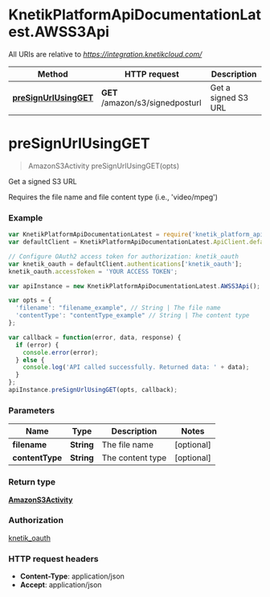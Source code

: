 # KnetikPlatformApiDocumentationLatest.AWSS3Api

All URIs are relative to *https://integration.knetikcloud.com/*

Method | HTTP request | Description
------------- | ------------- | -------------
[**preSignUrlUsingGET**](AWSS3Api.md#preSignUrlUsingGET) | **GET** /amazon/s3/signedposturl | Get a signed S3 URL


<a name="preSignUrlUsingGET"></a>
# **preSignUrlUsingGET**
> AmazonS3Activity preSignUrlUsingGET(opts)

Get a signed S3 URL

Requires the file name and file content type (i.e., &#39;video/mpeg&#39;)

### Example
```javascript
var KnetikPlatformApiDocumentationLatest = require('knetik_platform_api_documentation_latest');
var defaultClient = KnetikPlatformApiDocumentationLatest.ApiClient.default;

// Configure OAuth2 access token for authorization: knetik_oauth
var knetik_oauth = defaultClient.authentications['knetik_oauth'];
knetik_oauth.accessToken = 'YOUR ACCESS TOKEN';

var apiInstance = new KnetikPlatformApiDocumentationLatest.AWSS3Api();

var opts = { 
  'filename': "filename_example", // String | The file name
  'contentType': "contentType_example" // String | The content type
};

var callback = function(error, data, response) {
  if (error) {
    console.error(error);
  } else {
    console.log('API called successfully. Returned data: ' + data);
  }
};
apiInstance.preSignUrlUsingGET(opts, callback);
```

### Parameters

Name | Type | Description  | Notes
------------- | ------------- | ------------- | -------------
 **filename** | **String**| The file name | [optional] 
 **contentType** | **String**| The content type | [optional] 

### Return type

[**AmazonS3Activity**](AmazonS3Activity.md)

### Authorization

[knetik_oauth](../README.md#knetik_oauth)

### HTTP request headers

 - **Content-Type**: application/json
 - **Accept**: application/json

